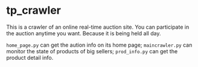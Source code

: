 # tp_crawler
This is a crawler of an online real-time auction site. You can participate in the auction anytime you want. Because it is being held all day.

`home_page.py` can get the aution info on its home page;
`maincrawler.py` can monitor the state of products of big sellers;
`prod_info.py` can get the product detail info.
